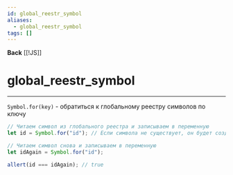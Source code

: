 ```yaml
---
id: global_reestr_symbol
aliases:
  - global_reestr_symbol
tags: []
---
```

**Back**
    [[!JS]]

# global_reestr_symbol
---
`Symbol.for(key)` - обратиться к глобальному реестру символов по ключу

```js
// Читаем символ из глобального реестра и записываем в переменную
let id = Symbol.for("id"); // Если символа не существует, он будет создан

// Читаем символ снова и записываем в переменную
let idAgain = Symbol.for("id");

allert(id === idAgain); // true
```
